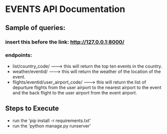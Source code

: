 # EVENTS API Documentation

## Sample of queries:

### insert this before the link: http://127.0.0.1:8000/

### endpoints:

- list/country_code/ ---> this will return the top ten events in the country.
- weather/eventid/ ---> this will return the weather of the location of the event.
- flights/eventid/user_airport_code/ ---> this will return the list of depurture flights from the user airport to the nearest airport to the event and the back flight to the user airport from the event airport.

## Steps to Execute

- run the 'pip install -r requirements.txt'
- run the 'python manage.py runserver'
